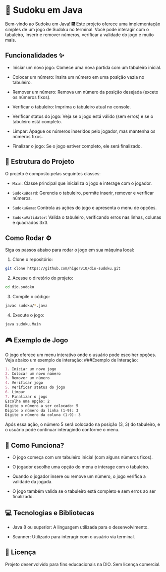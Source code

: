 # 🧩 Sudoku em Java
Bem-vindo ao Sudoku em Java! 🎆 Este projeto oferece uma implementação simples de um jogo de Sudoku no terminal. Você pode interagir com o tabuleiro, inserir e remover números, verificar a validade do jogo e muito mais.

## Funcionalidades ✨
  - Iniciar um novo jogo: Comece uma nova partida com um tabuleiro inicial.

  - Colocar um número: Insira um número em uma posição vazia no tabuleiro.

  - Remover um número: Remova um número da posição desejada (exceto os números fixos).

  - Verificar o tabuleiro: Imprima o tabuleiro atual no console.

  - Verificar status do jogo: Veja se o jogo está válido (sem erros) e se o tabuleiro está completo.

  - Limpar: Apague os números inseridos pelo jogador, mas mantenha os números fixos.

  - Finalizar o jogo: Se o jogo estiver completo, ele será finalizado.

## 📂 Estrutura do Projeto 
O projeto é composto pelas seguintes classes:

  - `Main`: Classe principal que inicializa o jogo e interage com o jogador.

  - `SudokuBoard`: Gerencia o tabuleiro, permite inserir, remover e verificar números.

  - `SudokuGame`: Controla as ações do jogo e apresenta o menu de opções.

  - `SudokuValidator`: Valida o tabuleiro, verificando erros nas linhas, colunas e quadrados 3x3.

## Como Rodar ⚙️
Siga os passos abaixo para rodar o jogo em sua máquina local:

1. Clone o repositório:

```bash
git clone https://github.com/higorv10/dio-sudoku.git
```

2. Acesse o diretório do projeto:

```bash
cd dio.sudoku
```
3. Compile o código:

```bash
javac sudoku/*.java
```

4. Execute o jogo:

```bash
java sudoku.Main
```

## 🎮 Exemplo de Jogo 
O jogo oferece um menu interativo onde o usuário pode escolher opções. Veja abaixo um exemplo de interação:
###Exemplo de Interação:

```markdown
1. Iniciar um novo jogo
2. Colocar um novo número
3. Remover um número
4. Verificar jogo
5. Verificar status do jogo
6. Limpar
7. Finalizar o jogo
Escolha uma opção: 2
Digite o número a ser colocado: 5
Digite o número da linha (1-9): 3
Digite o número da coluna (1-9): 3
```
Após essa ação, o número 5 será colocado na posição (3, 3) do tabuleiro, e o usuário pode continuar interagindo conforme o menu.

## 🤔 Como Funciona? 
  - O jogo começa com um tabuleiro inicial (com alguns números fixos).

  - O jogador escolhe uma opção do menu e interage com o tabuleiro.

  - Quando o jogador insere ou remove um número, o jogo verifica a validade da jogada.

  - O jogo também valida se o tabuleiro está completo e sem erros ao ser finalizado.

## 💻 Tecnologias e Bibliotecas 
  - Java 8 ou superior: A linguagem utilizada para o desenvolvimento.

  - Scanner: Utilizado para interagir com o usuário via terminal.

## 📄 Licença
Projeto desenvolvido para fins educacionais na DIO. Sem licença comercial.
